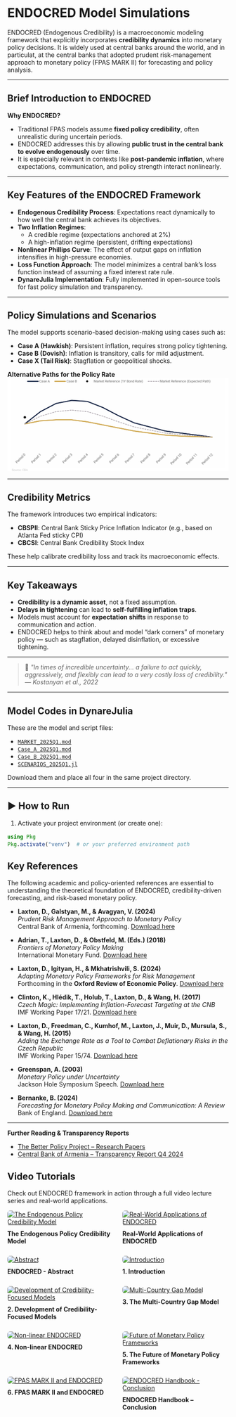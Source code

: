 # ENDOCRED Model Simulations

ENDOCRED (Endogenous Credibility) is a macroeconomic modeling framework that explicitly incorporates **credibility dynamics** into monetary policy decisions. It is widely used at central banks around the world, and in particulat, at the central banks that adopted prudent risk-management approach to monetary policy (FPAS MARK II) for forecasting and policy analysis.

---

## Brief Introduction to ENDOCRED

**Why ENDOCRED?**

- Traditional FPAS models assume **fixed policy credibility**, often unrealistic during uncertain periods.
- ENDOCRED addresses this by allowing **public trust in the central bank to evolve endogenously** over time.
- It is especially relevant in contexts like **post-pandemic inflation**, where expectations, communication, and policy strength interact nonlinearly.

---

## Key Features of the ENDOCRED Framework

- **Endogenous Credibility Process**: Expectations react dynamically to how well the central bank achieves its objectives.
- **Two Inflation Regimes**:
  - A credible regime (expectations anchored at 2%)
  - A high-inflation regime (persistent, drifting expectations)
- **Nonlinear Phillips Curve**: The effect of output gaps on inflation intensifies in high-pressure economies.
- **Loss Function Approach**: The model minimizes a central bank’s loss function instead of assuming a fixed interest rate rule.
- **DynareJulia Implementation**: Fully implemented in open-source tools for fast policy simulation and transparency.

---

## Policy Simulations and Scenarios

The model supports scenario-based decision-making using cases such as:

- **Case A (Hawkish)**: Persistent inflation, requires strong policy tightening.
- **Case B (Dovish)**: Inflation is transitory, calls for mild adjustment.
- **Case X (Tail Risk)**: Stagflation or geopolitical shocks.

**Alternative Paths for the Policy Rate**
![Scenario Simulation Output](images/scenarios.png)


---

## Credibility Metrics

The framework introduces two empirical indicators:

- **CBSPII**: Central Bank Sticky Price Inflation Indicator (e.g., based on Atlanta Fed sticky CPI)
- **CBCSI**: Central Bank Credibility Stock Index

These help calibrate credibility loss and track its macroeconomic effects.

---

## Key Takeaways

- **Credibility is a dynamic asset**, not a fixed assumption.
- **Delays in tightening** can lead to **self-fulfilling inflation traps**.
- Models must account for **expectation shifts** in response to communication and action.
- ENDOCRED helps to think about and model “dark corners” of monetary policy — such as stagflation, delayed disinflation, or excessive tightening.

---

> 📖 _"In times of incredible uncertainty... a failure to act quickly, aggressively, and flexibly can lead to a very costly loss of credibility."_  
> — _Kostanyan et al., 2022_

---


## Model Codes in DynareJulia

These are the model and script files:

- [`MARKET_2025Q1.mod`](models/MARKET_2025Q1.mod)
- [`Case_A_2025Q1.mod`](models/Case_A_2025Q1.mod)
- [`Case_B_2025Q1.mod`](models/Case_B_2025Q1.mod)
- [`SCENARIOS_2025Q1.jl`](models/SCENARIOS_2025Q1.jl)

Download them and place all four in the same project directory.

---

## ▶️ How to Run

1. Activate your project environment (or create one):

```julia
using Pkg
Pkg.activate("venv")  # or your preferred environment path
```


## Key References

The following academic and policy-oriented references are essential to understanding the theoretical foundation of ENDOCRED, credibility-driven forecasting, and risk-based monetary policy.

- **Laxton, D., Galstyan, M., & Avagyan, V. (2024)**  
  *Prudent Risk Management Approach to Monetary Policy*  
  Central Bank of Armenia, forthcoming.
  [Download here](https://www.thebetterpolicyproject.org/_files/ugd/bf672a_44316592afd24e26add8648beeb507a2.pdf)

- **Adrian, T., Laxton, D., & Obstfeld, M. (Eds.) (2018)**  
  *Frontiers of Monetary Policy Making*  
  International Monetary Fund.
  [Download here](https://www.thebetterpolicyproject.org/_files/ugd/bf672a_8de64ff0b60b4b5b84ce827b82627fe8.pdf)

- **Laxton, D., Igityan, H., & Mkhatrishvili, S. (2024)**  
  *Adapting Monetary Policy Frameworks for Risk Management*  
  Forthcoming in the **Oxford Review of Economic Policy**.
  [Download here](https://www.thebetterpolicyproject.org/_files/ugd/bf672a_de842ff248ea4351b5c31b172e3fca22.pdf)

- **Clinton, K., Hlédik, T., Holub, T., Laxton, D., & Wang, H. (2017)**  
  *Czech Magic: Implementing Inflation-Forecast Targeting at the CNB*  
  IMF Working Paper 17/21.
  [Download here](https://www.imf.org/en/Publications/WP/Issues/2017/01/20/Czech-Magic-Implementing-Inflation-Forecast-Targeting-at-the-CNB-44604)

- **Laxton, D., Freedman, C., Kumhof, M., Laxton, J., Muir, D., Mursula, S., & Wang, H. (2015)**  
  *Adding the Exchange Rate as a Tool to Combat Deflationary Risks in the Czech Republic*  
  IMF Working Paper 15/74.
  [Download here](https://www.imf.org/en/Publications/WP/Issues/2016/12/31/Adding-the-Exchange-Rate-as-a-Tool-to-Combat-Deflationary-Risks-in-the-Czech-Republic-42771)

- **Greenspan, A. (2003)**  
  *Monetary Policy under Uncertainty*  
  Jackson Hole Symposium Speech. 
  [Download here](https://www.federalreserve.gov/boarddocs/speeches/2003/20030829/default.htm)

- **Bernanke, B. (2024)**  
  *Forecasting for Monetary Policy Making and Communication: A Review*  
  Bank of England. 
  [Download here](https://www.bankofengland.co.uk/independent-evaluation-office/forecasting-for-monetary-policy-making-and-communication-at-the-bank-of-england-a-review)

---

**Further Reading & Transparency Reports**  
- [The Better Policy Project – Research Papers](https://www.thebetterpolicyproject.org/research-papers)  
- [Central Bank of Armenia – Transparency Report Q4 2024](https://www.cba.am/EN/pmessagesannouncements/Transparency_Report_Q42024_Eng.pdf)


## Video Tutorials

Check out ENDOCRED framework in action through a full video lecture series and real-world applications.

<style>
.video-grid {
  display: flex;
  flex-wrap: wrap;
  gap: 20px;
}
.video-grid .video {
  flex: 1 1 calc(50% - 20px);
  box-sizing: border-box;
}
.video-grid img {
  width: 100%;
  height: auto;
  border-radius: 6px;
}
.video-grid h4 {
  margin: 10px 0 5px;
}
</style>

<div class="video-grid">

<div class="video">
  <a href="https://www.youtube.com/watch?v=dA45w1VwkVk" target="_blank">
    <img src="https://img.youtube.com/vi/dA45w1VwkVk/hqdefault.jpg" alt="The Endogenous Policy Credibility Model">
  </a>
  <h4>The Endogenous Policy Credibility Model</h4>
</div>

<div class="video">
  <a href="https://www.youtube.com/watch?v=0Q_XUtJMMoM" target="_blank">
    <img src="https://img.youtube.com/vi/0Q_XUtJMMoM/hqdefault.jpg" alt="Real-World Applications of ENDOCRED">
  </a>
  <h4>Real-World Applications of ENDOCRED</h4>
</div>

<div class="video">
  <a href="https://www.youtube.com/watch?v=MCWz0ABu_Z0" target="_blank">
    <img src="https://img.youtube.com/vi/MCWz0ABu_Z0/hqdefault.jpg" alt="Abstract">
  </a>
  <h4>ENDOCRED - Abstract</h4>
</div>

<div class="video">
  <a href="https://www.youtube.com/watch?v=vyG-wxkkhzA" target="_blank">
    <img src="https://img.youtube.com/vi/vyG-wxkkhzA/hqdefault.jpg" alt="Introduction">
  </a>
  <h4>1. Introduction</h4>
</div>

<div class="video">
  <a href="https://www.youtube.com/watch?v=rmi8G5gJgcU" target="_blank">
    <img src="https://img.youtube.com/vi/rmi8G5gJgcU/hqdefault.jpg" alt="Development of Credibility-Focused Models">
  </a>
  <h4>2. Development of Credibility-Focused Models</h4>
</div>

<div class="video">
  <a href="https://www.youtube.com/watch?v=UHr-JwT5NLE" target="_blank">
    <img src="https://img.youtube.com/vi/UHr-JwT5NLE/hqdefault.jpg" alt="Multi-Country Gap Model">
  </a>
  <h4>3. The Multi-Country Gap Model</h4>
</div>

<div class="video">
  <a href="https://www.youtube.com/watch?v=6a96GlKfjI0" target="_blank">
    <img src="https://img.youtube.com/vi/6a96GlKfjI0/hqdefault.jpg" alt="Non-linear ENDOCRED">
  </a>
  <h4>4. Non-linear ENDOCRED</h4>
</div>

<div class="video">
  <a href="https://www.youtube.com/watch?v=DBGw12gKOwA" target="_blank">
    <img src="https://img.youtube.com/vi/DBGw12gKOwA/hqdefault.jpg" alt="Future of Monetary Policy Frameworks">
  </a>
  <h4>5. The Future of Monetary Policy Frameworks</h4>
</div>

<div class="video">
  <a href="https://www.youtube.com/watch?v=s4DaZzjYdrM" target="_blank">
    <img src="https://img.youtube.com/vi/s4DaZzjYdrM/hqdefault.jpg" alt="FPAS MARK II and ENDOCRED">
  </a>
  <h4>6. FPAS MARK II and ENDOCRED</h4>
</div>

<div class="video">
  <a href="https://www.youtube.com/watch?v=tMxe1iAepks" target="_blank">
    <img src="https://img.youtube.com/vi/tMxe1iAepks/hqdefault.jpg" alt="ENDOCRED Handbook - Conclusion">
  </a>
  <h4>ENDOCRED Handbook – Conclusion</h4>
</div>

</div>


